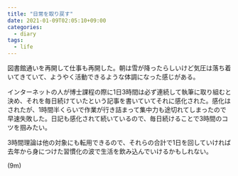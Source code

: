 ```yaml
---
title: "日常を取り戻す"
date: 2021-01-09T02:05:10+09:00
categories:
  - diary
tags:
  - life
---
```


図書館通いを再開して仕事も再開した。朝は雪が降ったらしいけど気圧は落ち着いてきていて、ようやく活動できるような体調になった感じがある。

インターネットの人が博士課程の際に1日3時間は必ず連続して執筆に取り組むと決め、それを毎日続けていたという記事を書いていてそれに感化された。感化はされたが、1時間半くらいで作業が行き詰まって集中力も途切れてしまったので早速失敗した。日記も感化されて続いているので、毎日続けることで3時間のコツを掴みたい。

3時間理論は他の対象にも転用できるので、それらの合計で1日を回していければ去年から身につけた習慣化の波で生活を飲み込んでいけるかもしれない。

(9m)